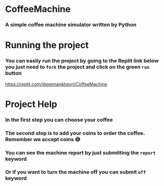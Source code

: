 # CoffeeMachine
### A simple coffee machine simulator written by Python

# Running the project
### You can easily run the project by going to the Replit link below you just need to `fork` the project and click on the green `run` button

https://replit.com/@pejmankheyri/CoffeeMachine

# Project Help
### In the first step you can choose your coffee 
### The second step is to add your coins to order the coffee. Remember we accept coins 😅
### You can see the machine report by just submitting the `report` keyword
### Or if you want to turn the machine off you can submit `off` keyword